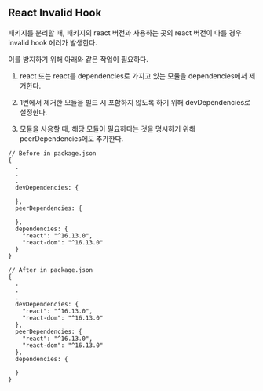 ## React Invalid Hook

패키지를 분리할 때, 패키지의 react 버전과 사용하는 곳의 react 버전이 다를 경우 invalid hook 에러가 발생한다.

이를 방지하기 위해 아래와 같은 작업이 필요하다.

1. react 또는 react를 dependencies로 가지고 있는 모듈을 dependencies에서 제거한다.

2. 1번에서 제거한 모듈을 빌드 시 포함하지 않도록 하기 위해 devDependencies로 설정한다.

3. 모듈을 사용할 때, 해당 모듈이 필요하다는 것을 명시하기 위해 peerDependencies에도 추가한다.

```shell
// Before in package.json
{
  .
  .
  .
  devDependencies: {

  },
  peerDependencies: {

  },
  dependencies: {
    "react": "^16.13.0",
    "react-dom": "^16.13.0"
  }
}

// After in package.json
{
  .
  .
  .
  devDependencies: {
    "react": "^16.13.0",
    "react-dom": "^16.13.0"
  },
  peerDependencies: {
    "react": "^16.13.0",
    "react-dom": "^16.13.0"
  },
  dependencies: {

  }
}
```
